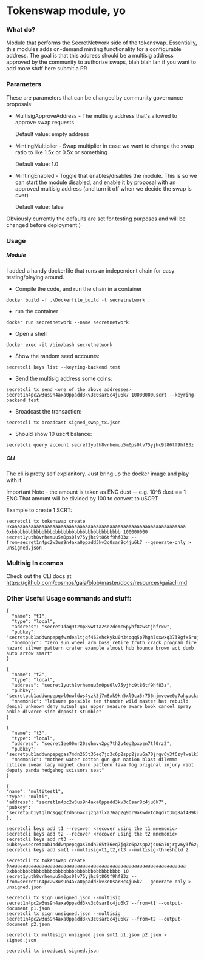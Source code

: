 # Tokenswap module, yo

### What do?

Module that performs the SecretNetwork side of the tokenswap. Essentially, this modules adds on-demand minting 
functionality for a configurable address. The goal is that this address should be a multisig address 
approved by the community to authorize swaps, blah blah Ian if you want to add more stuff here submit a PR

### Parameters

These are parameters that can be changed by community governance proposals:

- MultisigApproveAddress - The multisig address that's allowed to approve swap requests

    Default value: empty address

- MintingMultiplier - Swap multiplier in case we want to change the swap ratio to like 1.5x or 0.5x or something

    Default value: 1.0

- MintingEnabled - Toggle that enables/disables the module. This is so we can start the module disabled, and enable it by proposal with an approved multisig address (and turn it off when we decide the swap is over)
    
    Default value: false

Obviously currently the defaults are set for testing purposes and will be changed before deployment:)

### Usage

##### Module

I added a handy dockerfile that runs an independent chain for easy testing/playing around.
 
* Compile the code, and run the chain in a container

`docker build -f .\Dockerfile_build -t secretnetwork .`    

* run the container

`docker run secretnetwork --name secretnetwork`

* Open a shell
 
`docker exec -it /bin/bash secretnetwork`

* Show the random seed accounts:

`secretcli keys list --keyring-backend test`

* Send the multisig address some coins:

`secretcli tx send <one of the above addresses> secret1n4pc2w3us9n4axa0ppadd3kv3c0sar8c4ju6k7 10000000uscrt --keyring-backend test`

* Broadcast the transaction:

`secretcli tx broadcast signed_swap_tx.json`

* Should show 10 uscrt balance:

`secretcli query account secret1yuth8vrhemuu5m0ps0lv75yjhc9t86tf9hf83z`

##### CLI

The cli is pretty self explanitory. Just bring up the docker image and play with it.
 
Important Note - the amount is taken as ENG dust -- e.g. 10^8 dust == 1 ENG
That amount will be divided by 100 to convert to uSCRT

Example to create 1 SCRT:

`secretcli tx tokenswap create 0xaaaaaaaaaaaaaaaaaaaaaaaaaaaaaaaaaaaaaaaaaaaaaaaaaaaaaaaaaaaaaaaa 0xbbbbbbbbbbbbbbbbbbbbbbbbbbbbbbbbbbbbbbbb 100000000 secret1yuth8vrhemuu5m0ps0lv75yjhc9t86tf9hf83z --from=secret1n4pc2w3us9n4axa0ppadd3kv3c0sar8c4ju6k7 --generate-only > unsigned.json
`

### Multisig In cosmos

Check out the CLI docs at 
https://github.com/cosmos/gaia/blob/master/docs/resources/gaiacli.md 

### Other Useful Usage commands and stuff:

```
{
  "name": "t1",
  "type": "local",
  "address": "secret1daq9t2mp8vwtta2sd2demc6pyhf8zwstjhfrxw",
  "pubkey": "secretpub1addwnpepqfwzdealtjqf462ehckyku0h34qqq5p7hghlsxwxq3738gfx5rujuy89zj6",
  "mnemonic": "zero sun wheel arm boss retire truth crack program fire hazard silver pattern crater example almost hub bounce brown act dumb auto arrow smart"
}

{
  "name": "t2",
  "type": "local",
  "address": "secret1yuth8vrhemuu5m0ps0lv75yjhc9t86tf9hf83z",
  "pubkey": "secretpub1addwnpepqwl0nwldws4yzk3j7m8xk9kn5xl9ca5r756njmvewe0q7ahypckevnp7ng0",
  "mnemonic": "leisure possible ten thunder wild master hat rebuild denial unknown deny mutual gas upper measure aware book cancel spray ankle divorce side deposit stumble"
}

{
  "name": "t3",
  "type": "local",
  "address": "secret1ee00mr20zqhmvv2pg7th2u4eg2pxpzn7tf0rz2",
  "pubkey": "secretpub1addwnpepqgas7mdn265t36eq7jq3c6p2spp2jsu6a70jrgv6y3f6zylwelk37kqka5c",
  "mnemonic": "mother water cotton gun gun nation blast dilemma citizen swear lady magnet churn pattern lava fog original injury riot deputy panda hedgehog scissors seat"
}

{
"name": "multitest1",
"type": "multi",
"address": "secret1n4pc2w3us9n4axa0ppadd3kv3c0sar8c4ju6k7",
"pubkey": "secretpub1ytql0csgqgfzd666axrjzqa7lxa76ap2g9dr9akwdvtd8gd7t3mg8af489kejaj7pamwgr3djcfzd666axrjzqjuymnm7hyqnt54n03vfdcl0r2qqpgraw30lqvuvprazwsjdg8e9cfzd666axrjzq3mpakmx44ghr4jpaypr35z4qzz49pe4mulyxse5fzn5yf7anldrutcu62m"        
},
	
secretcli keys add t1 --recover <recover using the t1 mnemonic>
secretcli keys add t2 --recover <recover using the t2 mnemonic>
secretcli keys add rt3 --pubkey=secretpub1addwnpepqgas7mdn265t36eq7jq3c6p2spp2jsu6a70jrgv6y3f6zylwelk37kqka5c
secretcli keys add smt1 --multisig=t1,t2,rt3 --multisig-threshold 2

secretcli tx tokenswap create 0xaaaaaaaaaaaaaaaaaaaaaaaaaaaaaaaaaaaaaaaaaaaaaaaaaaaaaaaaaaaaaaaa 0xbbbbbbbbbbbbbbbbbbbbbbbbbbbbbbbbbbbbbbbb 10 secret1yuth8vrhemuu5m0ps0lv75yjhc9t86tf9hf83z --from=secret1n4pc2w3us9n4axa0ppadd3kv3c0sar8c4ju6k7 --generate-only > unsigned.json

secretcli tx sign unsigned.json --multisig secret1n4pc2w3us9n4axa0ppadd3kv3c0sar8c4ju6k7 --from=t1 --output-document p1.json
secretcli tx sign unsigned.json --multisig secret1n4pc2w3us9n4axa0ppadd3kv3c0sar8c4ju6k7 --from=t2 --output-document p2.json

secretcli tx multisign unsigned.json smt1 p1.json p2.json > signed.json

secretcli tx broadcast signed.json
```
